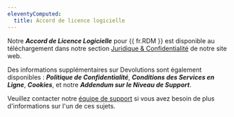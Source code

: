 ```yaml
---
eleventyComputed:
  title: Accord de licence logicielle
---
```

Notre ***Accord de Licence Logicielle*** pour {{ fr.RDM }} est disponible au téléchargement dans notre section [Juridique & Confidentialité](https://devolutions.net/legal/software-license-agreements) de notre site web.

Des informations supplémentaires sur Devolutions sont également disponibles : ***Politique de Confidentialité***, ***Conditions des Services en Ligne***, ***Cookies***, et notre ***Addendum sur le Niveau de Support***.

Veuillez contacter notre [équipe de support](mailto:service@devolutions.net) si vous avez besoin de plus d'informations sur l'un de ces sujets.

